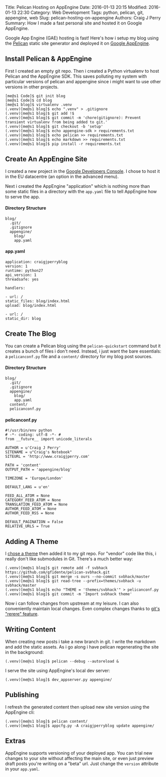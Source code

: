 Title: Pelican Hosting on AppEngine
Date: 2016-01-13 20:15
Modified: 2016-01-13 22:30
Category: Web Development
Tags: python, pelican, git, appengine, web
Slug: pelican-hosting-on-appengine
Authors: Craig J Perry
Summary: How I made a fast personal site and hosted it on Google AppEngine.

Google App Engine (GAE) hosting is fast! Here's how i setup my blog using the [Pelican](http://getpelican.com) static site generator and deployed it on [Google AppEngine](https://cloud.google.com/appengine/).

## Install Pelican & AppEngine

First I created an empty git repo. Then i created a Python virtualenv to host Pelican and the AppEngine SDK. This saves polluting my system with particular versions of pelican and appengine since i might want to use other versions in other projects.

    [me@s1 Code]$ git init blog
    [me@s1 Code]$ cd blog
    [me@s1 blog]$ virtualenv .venv
    (.venv)[me@s1 blog]$ echo ".venv" > .gitignore
    (.venv)[me@s1 blog]$ git add !$
    (.venv)[me@s1 blog]$ git commit -m 'chore(gitignore): Prevent transient virtualenv from being added to git.'
    (.venv)[me@s1 blog]$ git checkout -b 'setup'
    (.venv)[me@s1 blog]$ echo appengine-sdk > requirements.txt
    (.venv)[me@s1 blog]$ echo pelican >> requirements.txt
    (.venv)[me@s1 blog]$ echo markdown >> requirements.txt
    (.venv)[me@s1 blog]$ pip install -r requirements.txt

## Create An AppEngine Site

I created a new project in the [Google Developers Console](https://console.developers.google.com). I chose to host it in the EU datacentre (an option in the advanced menu).

Next i created the AppEngine "application"  which is nothing more than some static files in a directory with the `app.yaml` file to tell AppEngine how to serve the app.

#### Directory Structure

    blog/
      .git/
      .gitignore
      appengine/
        blog/
        app.yaml

#### app.yaml

    application: craigjperryblog
    version: 1
    runtime: python27
    api_version: 1
    threadsafe: yes

    handlers:

    - url: /
    static_files: blog/index.html
    upload: blog/index.html
    
    - url: /
    static_dir: blog

## Create The Blog

You can create a Pelican blog using the `pelican-quickstart` command but it creates a bunch of files i don't need. Instead, i just want the bare essentials: a `pelicanconf.py` file and a `content/` directory for my blog post sources.

#### Directory Structure

    blog/
      .git/
      .gitignore
      appengine/
        blog/
        app.yaml
      content/
      pelicanconf.py

#### pelicanconf.py

    #!/usr/bin/env python
    # -*- coding: utf-8 -*- #
    from __future__ import unicode_literals

    AUTHOR = u'Craig J Perry'
    SITENAME = u"Craig's Notebook"
    SITEURL = 'http://www.craigjperry.com'

    PATH = 'content'
    OUTPUT_PATH = 'appengine/blog'

    TIMEZONE = 'Europe/London'

    DEFAULT_LANG = u'en'

    FEED_ALL_ATOM = None
    CATEGORY_FEED_ATOM = None
    TRANSLATION_FEED_ATOM = None
    AUTHOR_FEED_ATOM = None
    AUTHOR_FEED_RSS = None

    DEFAULT_PAGINATION = False
    RELATIVE_URLS = True

## Adding A Theme

I [chose a theme](www.pelicanthemes.com) then added it to my git repo. For "vendor" code like this, i really don't like submodules in Git. There's a much better way:

    (.venv)[me@s1 blog]$ git remote add -f svbhack https://github.com/gfidente/pelican-svbhack.git
    (.venv)[me@s1 blog]$ git merge -s ours --no-commit svbhack/master
    (.venv)[me@s1 blog]$ git read-tree --prefix=themes/svbhack -u svbhack/master
    (.venv)[me@s1 blog]$ echo "THEME = 'themes/svbhack'" > pelicanconf.py
    (.venv)[me@s1 blog]$ git commit -m 'Import svbhack theme'

Now i can follow changes from upstream at my leisure. I can also conveniently maintain local changes. Even complex changes thanks to [git's "rerere" feature](https://git-scm.com/blog/2010/03/08/rerere.html). 

## Writing Content

When creating new posts i take a new branch in git. I write the markdown and add the static assets. As i go along i have pelican regenerating the site in the background:

    (.venv)[me@s1 blog]$ pelican --debug --autoreload &

I serve the site using AppEngine's local dev server:

    (.venv)[me@s1 blog]$ dev_appserver.py appengine/

## Publishing

I refresh the generated content then upload new site version using the AppEngine cli:

    (.venv)[me@s1 blog]$ pelican content/
    (.venv)[me@s1 blog]$ appcfg.py -A craigjperryblog update appengine/

## Extras

AppEngine supports versioning of your deployed app. You can trial new changes to your site without affecting the main site, or even just preview draft posts you're writing on a "beta" url. Just change the `version` attribute in your `app.yaml`.
